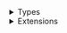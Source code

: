 <details>
<summary>Types</summary>

  - [ShimmerModifier](/Documentation/AnimationView/ShimmerModifier.md)

</details>

<details>
<summary>Extensions</summary>

  - [View](/Documentation/AnimationView/View.md)

</details>
